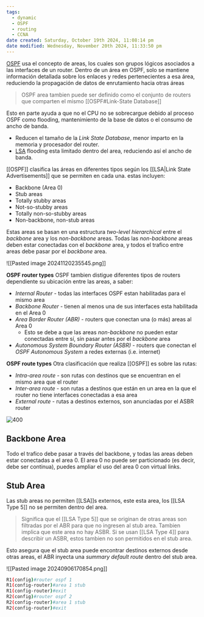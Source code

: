 ```yaml
---
tags:
  - dynamic
  - OSPF
  - routing
  - CCNA
date created: Saturday, October 19th 2024, 11:08:14 pm
date modified: Wednesday, November 20th 2024, 11:33:50 pm
---
```


[OSPF](OSPF.md) usa el concepto de areas, los cuales son grupos lógicos asociados a las interfaces de un router. Dentro de un área en OSPF, solo se mantiene información detallada sobre los enlaces y redes pertenecientes a esa área, reduciendo la propagación de datos de enrutamiento hacia otras áreas

> OSPF area tambien puede ser definido como el conjunto de routers que comparten el mismo [[OSPF#Link-State Database]]

Esto en parte ayuda a que no el CPU no se sobrecargue debido al proceso OSPF como flooding, mantenimiento de la base de datos o el consumo de ancho de banda.
- Reducen el tamaño de la _Link State Database_, menor imparto en la memoria y procesador del router.
- [LSA](LSA.md) flooding  esta limitado dentro del area, reduciendo así el ancho de banda.

[[OSPF]] clasifica las áreas en diferentes tipos según los [[LSA|Link State Advertisements]] que se permiten en cada una. estas incluyen:
- Backbone (Area 0)
- Stub areas
- Totally stubby areas 
- Not-so-stubby areas 
- Totally non-so-stubby areas 
- Non-backbone, non-stub areas 

Estas areas se basan en una estructura _two-level hierarchical_ entre el _backbone_ area y los _non-backbone_ areas. Todas las _non-backbone_ areas deben estar conectadas con el _backbone_ area, y todos el trafico entre areas debe pasar por el _backbone_ area. 

![[Pasted image 20241120235545.png]]

**OSPF router types**
OSPF tambien distigue diferentes tipos de routers dependiente su ubicación entre las areas, a saber:
- _Internal Router_ - todas las interfaces OSPF estan habilitadas para el mismo area 
- _Backbone Router_ - tienen al menos una de sus interfaces esta habilitada en el Area 0
- _Area Border Router (ABR)_ - routers que conectan una (o más) areas al Area 0
	- Esto se debe a que las areas _non-backbone_ no pueden estar conectadas entre sí, sin pasar antes por el _backbone_ area
- _Autonomous System Boundary Router (ASBR)_ - routers que conectan el _OSPF Autonomous System_ a redes externas (i.e. internet)

**OSPF route types**
Otra clasificación que realiza [[OSPF]] es sobre las rutas:
- _Intra-area route_ - son rutas con destinos que se encuentran en el mismo area que el router 
- _Inter-area route_ - son rutas a destinos que están en un area en la que el router no tiene interfaces conectadas a esa area 
- _External route_ - rutas a destinos externos, son anunciadas por el ASBR router 

![400](16-5-scaled.jpg)
## Backbone Area
Todo el trafico debe pasar a través del backbone, y todas las areas deben estar conectadas a el area 0. El area 0 no puede ser particionado (es decir, debe ser continua), puedes ampliar el uso del area 0 con virtual links. 

## Stub Area 
Las stub areas no permiten [[LSA]]s externos, este esta area, los [[LSA Type 5]] no se permiten dentro del area. 
> Significa que el [[LSA Type 5]] que se originan de otras areas son filtradas por el ABR para que no ingresen al stub area. Tambien implica que este area no hay ASBR. 
> Si se usan [[LSA Type 4]] para describir un ASBR, estos tambien no son permitidos en el stub area. 

Esto asegura que el stub area puede encontrar destinos externos desde otras areas, el ABR inyecta una _summary default route_ dentro del stub area. 


![[Pasted image 20240906170854.png]]

``` bash
R1(config)#router ospf 1
R1(config-router)#area 1 stub
R1(config-router)#exit
R2(config)#router ospf 2
R2(config-router)#area 1 stub
R2(config-router)#exit


```
